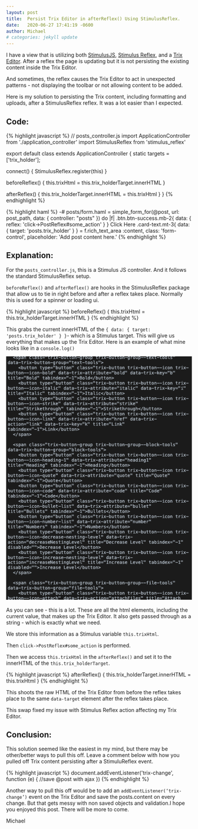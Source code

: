 ```yaml
---
layout: post
title:  Persist Trix Editor in afterReflex() Using StimulusReflex.
date:   2020-06-27 17:41:19 -0600
author: Michael
# categories: jekyll update
---
```


I have a view that is utilizing both [StimulusJS](https://stimulusjs.org/), [Stimulus Reflex](https://docs.stimulusreflex.com/), and a [Trix Editor](https://trix-editor.org/). After a reflex the page is updating but it is not persisting the existing content inside the Trix Editor.

And sometimes, the reflex causes the Trix Editor to act in unexpected patterns - not displaying the toolbar or not allowing content to be added.

Here is my solution to persisting the Trix content, including formatting and uploads, after a StimulusReflex reflex. It was a lot easier than I expected.

## Code:
{% highlight javascript %}
// posts_controller.js
import ApplicationController from './application_controller'
import StimulusReflex from 'stimulus_reflex'

export default class extends ApplicationController {
  static targets = ['trix_holder'];

  connect() {
    StimulusReflex.register(this)
  }

  beforeReflex() {
    this.trixHtml = this.trix_holderTarget.innerHTML
  }

  afterReflex() {
    this.trix_holderTarget.innerHTML = this.trixHtml
  }
}
{% endhighlight %}

{% highlight haml %}
-# posts/form.haml
= simple_form_for(@post, url: post_path, data: { controller: "posts" }) do |f|
  .btn.btn-success.mb-2{ data: { reflex: 'click->PostReflex#some_action' } } Click Here
  .card-text.mt-3{ data: { target: 'posts.trix_holder' } }
    = f.rich_text_area :content, class: 'form-control', placeholder: 'Add post content here.'
{% endhighlight %}

## Explanation:
For the `posts_controller.js`, this is a Stimulus JS controller. And it follows the standard StimulusReflex setup.

`beforeReflex()` and `afterReflex()` are hooks in the StimulusReflex package that allow us to tie in right before and after a reflex takes place. Normally this is used for a spinner or loading ui.

{% highlight javascript %}
beforeReflex() {
  this.trixHtml = this.trix_holderTarget.innerHTML
}
{% endhighlight %}

This grabs the current innerHTML of the `{ data: { target: 'posts.trix_holder' } }`- which is a Stimulus target. This will give us everything that makes up the Trix Editor. Here is an example of what mine looks like in a `console.log()`

<div style="text-align:center;margin-bottom: 1rem;">
  <img src="/images/stimulusjs/trix-editor-persist-innerHTML-stimulusreflex.png" />
</div>

<!-- ![image](/images/stimulusjs/trix-editor-persist-innerHTML-stimulusreflex.png) -->

As you can see - this is a lot. These are all the html elements, including the current value, that makes up the Trix Editor. It also gets passed through as a string - which is exactly what we need.

We store this information as a Stimulus variable `this.trixHtml`.

Then `click->PostReflex#some_action` is performed.

Then we access `this.trixHtml` in the `afterReflex()` and set it to the innerHTML of the `this.trix_holderTarget`.

{% highlight javascript %}
afterReflex() {
  this.trix_holderTarget.innerHTML = this.trixHtml
}
{% endhighlight %}

This shoots the raw HTML of the Trix Editor from before the reflex takes place to the same `data-target` element after the reflex takes place.

This swap fixed my issue with Stimulus Reflex action affecting my Trix Editor.

## Conclusion:
This solution seemed like the easiest in my mind, but there may be other/better ways to pull this off. Leave a comment below with how you pulled off Trix content persisting after a StimuluReflex event.

{% highlight javascript %}
document.addEventListener('trix-change', function (e) {
  //save @post with ajax
})
{% endhighlight %}

Another way to pull this off would be to add an `addEventListener(‘trix-change’)` event on the Trix Editor and save the posts.content on every change. But that gets messy with non saved objects and validation.I hope you enjoyed this post. There will be more to come.

Michael
